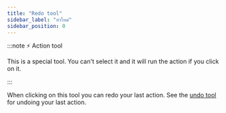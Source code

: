 ```yaml
---
title: "Redo tool"
sidebar_label: "ทำใหม่"
sidebar_position: 0
---
```


:::note ⚡ Action tool

This is a special tool. You can't select it and it will run the action if you click on it.

:::

When clicking on this tool you can redo your last action. See the [undo tool](undo) for undoing your last action.
